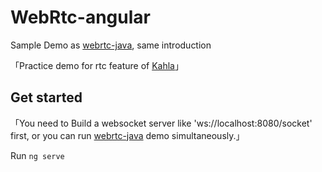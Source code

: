 # WebRtc-angular

Sample Demo as [webrtc-java](https://github.com/MESOLONELY/webrtc-java), same introduction

「Practice demo for rtc feature of [Kahla](https://github.com/AiursoftWeb/Kahla.App)」

## Get started

「You need to Build a websocket server like 'ws://localhost:8080/socket' first, or you can run [webrtc-java](https://github.com/MESOLONELY/webrtc-java) demo simultaneously.」

Run `ng serve`
